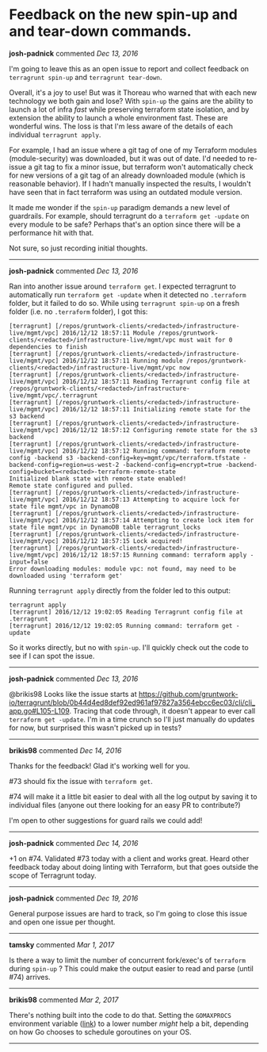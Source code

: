 # Feedback on the new spin-up and and tear-down commands.

**josh-padnick** commented *Dec 13, 2016*

I'm going to leave this as an open issue to report and collect feedback on `terragrunt spin-up` and `terragrunt tear-down`.

Overall, it's a joy to use! But was it Thoreau who warned that with each new technology we both gain and lose? With `spin-up` the gains are the ability to launch a lot of infra _fast_ while preserving terraform state isolation, and by extension the ability to launch a whole environment fast. These are wonderful wins. The loss is that I'm less aware of the details of each individual `terragrunt apply`.

For example, I had an issue where a git tag of one of my Terraform modules (module-security) was downloaded, but it was out of date. I'd needed to re-issue a git tag to fix a minor issue, but terraform won't automatically check for new versions of a git tag of an already downloaded module (which is reasonable behavior). If I hadn't manually inspected the results, I wouldn't have seen that in fact terraform was using an outdated module version.

It made me wonder if the `spin-up` paradigm demands a new level of guardrails. For example, should terragrunt do a `terraform get -update` on every module to be safe? Perhaps that's an option since there will be a performance hit with that.

Not sure, so just recording initial thoughts.
<br />
***


**josh-padnick** commented *Dec 13, 2016*

Ran into another issue around `terraform get`. I expected terragrunt to automatically run `terraform get -update` when it detected no `.terraform` folder, but it failed to do so. While using `terragrunt spin-up` on a fresh folder (i.e. no `.terraform` folder), I got this:

```
[terragrunt] [/repos/gruntwork-clients/<redacted>/infrastructure-live/mgmt/vpc] 2016/12/12 18:57:11 Module /repos/gruntwork-clients/<redacted>/infrastructure-live/mgmt/vpc must wait for 0 dependencies to finish
[terragrunt] [/repos/gruntwork-clients/<redacted>/infrastructure-live/mgmt/vpc] 2016/12/12 18:57:11 Running module /repos/gruntwork-clients/<redacted>/infrastructure-live/mgmt/vpc now
[terragrunt] [/repos/gruntwork-clients/<redacted>/infrastructure-live/mgmt/vpc] 2016/12/12 18:57:11 Reading Terragrunt config file at /repos/gruntwork-clients/<redacted>/infrastructure-live/mgmt/vpc/.terragrunt
[terragrunt] [/repos/gruntwork-clients/<redacted>/infrastructure-live/mgmt/vpc] 2016/12/12 18:57:11 Initializing remote state for the s3 backend
[terragrunt] [/repos/gruntwork-clients/<redacted>/infrastructure-live/mgmt/vpc] 2016/12/12 18:57:12 Configuring remote state for the s3 backend
[terragrunt] [/repos/gruntwork-clients/<redacted>/infrastructure-live/mgmt/vpc] 2016/12/12 18:57:12 Running command: terraform remote config -backend s3 -backend-config=key=mgmt/vpc/terraform.tfstate -backend-config=region=us-west-2 -backend-config=encrypt=true -backend-config=bucket=<redacted>-terraform-remote-state
Initialized blank state with remote state enabled!
Remote state configured and pulled.
[terragrunt] [/repos/gruntwork-clients/<redacted>/infrastructure-live/mgmt/vpc] 2016/12/12 18:57:13 Attempting to acquire lock for state file mgmt/vpc in DynamoDB
[terragrunt] [/repos/gruntwork-clients/<redacted>/infrastructure-live/mgmt/vpc] 2016/12/12 18:57:14 Attempting to create lock item for state file mgmt/vpc in DynamoDB table terragrunt_locks
[terragrunt] [/repos/gruntwork-clients/<redacted>/infrastructure-live/mgmt/vpc] 2016/12/12 18:57:15 Lock acquired!
[terragrunt] [/repos/gruntwork-clients/<redacted>/infrastructure-live/mgmt/vpc] 2016/12/12 18:57:15 Running command: terraform apply -input=false
Error downloading modules: module vpc: not found, may need to be downloaded using 'terraform get'
```

Running `terragrunt apply` directly from the folder led to this output:

```
terragrunt apply
[terragrunt] 2016/12/12 19:02:05 Reading Terragrunt config file at .terragrunt
[terragrunt] 2016/12/12 19:02:05 Running command: terraform get -update
```

So it works directly, but no with `spin-up`. I'll quickly check out the code to see if I can spot the issue.
***

**josh-padnick** commented *Dec 13, 2016*

@brikis98 Looks like the issue starts at https://github.com/gruntwork-io/terragrunt/blob/0b44d4ed8def92ed961af97827a3564ebcc6ec03/cli/cli_app.go#L105-L109. Tracing that code through, it doesn't appear to ever call `terraform get -update`. I'm in a time crunch so I'll just manually do updates for now, but surprised this wasn't picked up in tests?
***

**brikis98** commented *Dec 14, 2016*

Thanks for the feedback! Glad it's working well for you.

#73 should fix the issue with `terraform get`. 

#74 will make it a little bit easier to deal with all the log output by saving it to individual files (anyone out there looking for an easy PR to contribute?)

I'm open to other suggestions for guard rails we could add!
***

**josh-padnick** commented *Dec 14, 2016*

+1 on #74. Validated #73 today with a client and works great. Heard other feedback today about doing linting with Terraform, but that goes outside the scope of Terragrunt today.
***

**josh-padnick** commented *Dec 19, 2016*

General purpose issues are hard to track, so I'm going to close this issue and open one issue per thought.
***

**tamsky** commented *Mar 1, 2017*

Is there a way to limit the number of concurrent fork/exec's of `terraform` during `spin-up` ?
This could make the output easier to read and parse (until #74) arrives.
***

**brikis98** commented *Mar 2, 2017*

There's nothing built into the code to do that. Setting the `GOMAXPROCS` environment variable ([link](https://golang.org/pkg/runtime/)) to a lower number *might* help a bit, depending on how Go chooses to schedule goroutines on your OS. 
***

